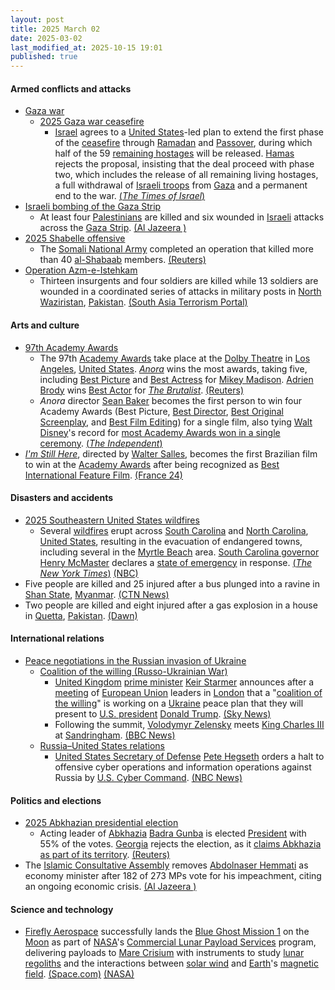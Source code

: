 ```yaml
---
layout: post
title: 2025 March 02
date: 2025-03-02
last_modified_at: 2025-10-15 19:01
published: true
---
```



#### Armed conflicts and attacks

* [Gaza war](https://en.wikipedia.org/wiki/Gaza_war "Gaza war")
  * [2025 Gaza war ceasefire](https://en.wikipedia.org/wiki/2025_Gaza_war_ceasefire "2025 Gaza war ceasefire")
    * [Israel](https://en.wikipedia.org/wiki/Israel "Israel") agrees to a [United States](https://en.wikipedia.org/wiki/United_States "United States")-led plan to extend the first phase of the [ceasefire](https://en.wikipedia.org/wiki/Ceasefire "Ceasefire") through [Ramadan](https://en.wikipedia.org/wiki/Ramadan "Ramadan") and [Passover](https://en.wikipedia.org/wiki/Passover "Passover"), during which half of the 59 [remaining hostages](https://en.wikipedia.org/wiki/Gaza_war_hostage_crisis "Gaza war hostage crisis") will be released. [Hamas](https://en.wikipedia.org/wiki/Hamas "Hamas") rejects the proposal, insisting that the deal proceed with phase two, which includes the release of all remaining living hostages, a full withdrawal of [Israeli troops](https://en.wikipedia.org/wiki/Israel_Defense_Forces "Israel Defense Forces") from [Gaza](https://en.wikipedia.org/wiki/Gaza_Strip "Gaza Strip") and a permanent end to the war. [(*The Times of Israel*)](https://www.timesofisrael.com/as-truce-enters-limbo-israel-gives-diplomacy-with-hamas-one-last-chance-before-resuming-war/)
* [Israeli bombing of the Gaza Strip](https://en.wikipedia.org/wiki/Israeli_bombing_of_the_Gaza_Strip "Israeli bombing of the Gaza Strip")
  * At least four [Palestinians](https://en.wikipedia.org/wiki/Palestinians "Palestinians") are killed and six wounded in [Israeli](https://en.wikipedia.org/wiki/Israel_Defense_Forces "Israel Defense Forces") attacks across the [Gaza Strip](https://en.wikipedia.org/wiki/Gaza_Strip "Gaza Strip"). [(Al Jazeera )](https://www.aljazeera.com/news/liveblog/2025/3/2/live-israel-us-propose-terms-to-extend-gaza-ceasefire-hamas-yet-to-reply?update=3548314)
* [2025 Shabelle offensive](https://en.wikipedia.org/wiki/2025_Shabelle_offensive "2025 Shabelle offensive")
  * The [Somali National Army](https://en.wikipedia.org/wiki/Somali_National_Army "Somali National Army") completed an operation that killed more than 40 [al-Shabaab](https://en.wikipedia.org/wiki/Al-Shabaab "Al-Shabaab") members. [(Reuters)](https://www.reuters.com/world/africa/more-than-40-al-shabaab-members-killed-by-somali-security-forces-sntv-says-2025-03-02/)
* [Operation Azm-e-Istehkam](https://en.wikipedia.org/wiki/Operation_Azm-e-Istehkam "Operation Azm-e-Istehkam")
  * Thirteen insurgents and four soldiers are killed while 13 soldiers are wounded in a coordinated series of attacks in military posts in [North Waziristan](https://en.wikipedia.org/wiki/North_Waziristan "North Waziristan"), [Pakistan](https://en.wikipedia.org/wiki/Pakistan "Pakistan"). [(South Asia Terrorism Portal)](https://www.satp.org/terrorist-activity/pakistan-Mar-2025)

#### Arts and culture

* [97th Academy Awards](https://en.wikipedia.org/wiki/97th_Academy_Awards "97th Academy Awards")
  * The 97th [Academy Awards](https://en.wikipedia.org/wiki/Academy_Awards "Academy Awards") take place at the [Dolby Theatre](https://en.wikipedia.org/wiki/Dolby_Theatre "Dolby Theatre") in [Los Angeles](https://en.wikipedia.org/wiki/Los_Angeles "Los Angeles"), [United States](https://en.wikipedia.org/wiki/United_States "United States"). *[Anora](https://en.wikipedia.org/wiki/Anora "Anora")* wins the most awards, taking five, including [Best Picture](https://en.wikipedia.org/wiki/Academy_Award_for_Best_Picture "Academy Award for Best Picture") and [Best Actress](https://en.wikipedia.org/wiki/Academy_Award_for_Best_Actress "Academy Award for Best Actress") for [Mikey Madison](https://en.wikipedia.org/wiki/Mikey_Madison "Mikey Madison"). [Adrien Brody](https://en.wikipedia.org/wiki/Adrien_Brody "Adrien Brody") wins [Best Actor](https://en.wikipedia.org/wiki/Academy_Award_for_Best_Actor "Academy Award for Best Actor") for *[The Brutalist](https://en.wikipedia.org/wiki/The_Brutalist "The Brutalist")*. [(Reuters)](https://www.reuters.com/lifestyle/oscars-take-stage-sunday-with-best-picture-up-grabs-2025-03-02/)
  * *Anora* director [Sean Baker](https://en.wikipedia.org/wiki/Sean_Baker "Sean Baker") becomes the first person to win four Academy Awards (Best Picture, [Best Director](https://en.wikipedia.org/wiki/Academy_Award_for_Best_Director "Academy Award for Best Director"), [Best Original Screenplay](https://en.wikipedia.org/wiki/Academy_Award_for_Best_Original_Screenplay "Academy Award for Best Original Screenplay"), and [Best Film Editing](https://en.wikipedia.org/wiki/Academy_Award_for_Best_Film_Editing "Academy Award for Best Film Editing")) for a single film, also tying [Walt Disney](https://en.wikipedia.org/wiki/Walt_Disney "Walt Disney")'s record for [most Academy Awards won in a single ceremony](https://en.wikipedia.org/wiki/List_of_people_who_have_won_multiple_Academy_Awards_in_a_single_year "List of people who have won multiple Academy Awards in a single year"). [(*The Independent*)](https://www.independent.co.uk/arts-entertainment/films/news/sean-baker-oscars-history-anora-b2707793.html)
* *[I'm Still Here](https://en.wikipedia.org/wiki/I%27m_Still_Here_%282024_film%29 "I'm Still Here (2024 film)")*, directed by [Walter Salles](https://en.wikipedia.org/wiki/Walter_Salles "Walter Salles"), becomes the first Brazilian film to win at the [Academy Awards](https://en.wikipedia.org/wiki/Academy_Awards "Academy Awards") after being recognized as [Best International Feature Film](https://en.wikipedia.org/wiki/Academy_Award_for_Best_International_Feature_Film "Academy Award for Best International Feature Film"). [(France 24)](https://www.france24.com/en/live-news/20250303-first-oscar-for-brazil-adds-zest-to-rio-carnival-extravaganza)

#### Disasters and accidents

* [2025 Southeastern United States wildfires](https://en.wikipedia.org/wiki/2025_Southeastern_United_States_wildfires "2025 Southeastern United States wildfires")
  * Several [wildfires](https://en.wikipedia.org/wiki/Wildfire "Wildfire") erupt across [South Carolina](https://en.wikipedia.org/wiki/South_Carolina "South Carolina") and [North Carolina](https://en.wikipedia.org/wiki/North_Carolina "North Carolina"), [United States](https://en.wikipedia.org/wiki/United_States "United States"), resulting in the evacuation of endangered towns, including several in the [Myrtle Beach](https://en.wikipedia.org/wiki/Myrtle_Beach%2C_South_Carolina "Myrtle Beach, South Carolina") area. [South Carolina governor](https://en.wikipedia.org/wiki/Governor_of_South_Carolina "Governor of South Carolina") [Henry McMaster](https://en.wikipedia.org/wiki/Henry_McMaster "Henry McMaster") declares a [state of emergency](https://en.wikipedia.org/wiki/State_of_emergency "State of emergency") in response. [(*The New York Times*)](https://www.nytimes.com/2025/03/01/us/fire-north-carolina.html) [(NBC)](https://www.nbcnews.com/weather/wildfires/south-carolina-governor-declares-state-emergency-raging-wildfires-prom-rcna194395)
* Five people are killed and 25 injured after a bus plunged into a ravine in [Shan State](https://en.wikipedia.org/wiki/Shan_State "Shan State"), [Myanmar](https://en.wikipedia.org/wiki/Myanmar "Myanmar"). [(CTN News)](https://www.chiangraitimes.com/news-asia/bus-crash-in-myanmar/)
* Two people are killed and eight injured after a gas explosion in a house in [Quetta](https://en.wikipedia.org/wiki/Quetta "Quetta"), [Pakistan](https://en.wikipedia.org/wiki/Pakistan "Pakistan"). [(Dawn)](https://www.dawn.com/news/1895447/two-members-of-family-killed-in-gas-explosion-in-quetta)

#### International relations

* [Peace negotiations in the Russian invasion of Ukraine](https://en.wikipedia.org/wiki/Peace_negotiations_in_the_Russian_invasion_of_Ukraine "Peace negotiations in the Russian invasion of Ukraine")
  * [Coalition of the willing (Russo-Ukrainian War)](https://en.wikipedia.org/wiki/Coalition_of_the_willing_%28Russo-Ukrainian_War%29 "Coalition of the willing (Russo-Ukrainian War)")
    * [United Kingdom](https://en.wikipedia.org/wiki/United_Kingdom "United Kingdom") [prime minister](https://en.wikipedia.org/wiki/Prime_Minister_of_the_United_Kingdom "Prime Minister of the United Kingdom") [Keir Starmer](https://en.wikipedia.org/wiki/Keir_Starmer "Keir Starmer") announces after a [meeting](https://en.wikipedia.org/wiki/2025_London_Summit_on_Ukraine "2025 London Summit on Ukraine") of [European Union](https://en.wikipedia.org/wiki/European_Union "European Union") leaders in [London](https://en.wikipedia.org/wiki/London "London") that a "[coalition of the willing](https://en.wikipedia.org/wiki/Coalition_of_the_willing_%28Russo-Ukrainian_War%29 "Coalition of the willing (Russo-Ukrainian War)")" is working on a [Ukraine](https://en.wikipedia.org/wiki/Ukraine "Ukraine") peace plan that they will present to [U.S. president](https://en.wikipedia.org/wiki/U.S._president "U.S. president") [Donald Trump](https://en.wikipedia.org/wiki/Donald_Trump "Donald Trump"). [(Sky News)](https://news.sky.com/story/uk-to-defend-ukraine-peace-deal-with-coalition-of-willing-starmer-says-13320159)
    * Following the summit, [Volodymyr Zelensky](https://en.wikipedia.org/wiki/Volodymyr_Zelensky "Volodymyr Zelensky") meets [King Charles III](https://en.wikipedia.org/wiki/King_Charles_III "King Charles III") at [Sandringham](https://en.wikipedia.org/wiki/Sandringham "Sandringham"). [(BBC News)](https://www.bbc.co.uk/news/articles/ce98v8mnxm3o)
  * [Russia–United States relations](https://en.wikipedia.org/wiki/Russia%E2%80%93United_States_relations "Russia–United States relations")
    * [United States Secretary of Defense](https://en.wikipedia.org/wiki/United_States_Secretary_of_Defense "United States Secretary of Defense") [Pete Hegseth](https://en.wikipedia.org/wiki/Pete_Hegseth "Pete Hegseth") orders a halt to offensive cyber operations and information operations against Russia by [U.S. Cyber Command](https://en.wikipedia.org/wiki/U.S._Cyber_Command "U.S. Cyber Command"). [(NBC News)](https://www.nbcnews.com/politics/trump-administration/defense-secretary-pete-hegseth-orders-halt-offensive-cyber-operations-rcna194435)

#### Politics and elections

* [2025 Abkhazian presidential election](https://en.wikipedia.org/wiki/2025_Abkhazian_presidential_election "2025 Abkhazian presidential election")
  * Acting leader of [Abkhazia](https://en.wikipedia.org/wiki/Abkhazia "Abkhazia") [Badra Gunba](https://en.wikipedia.org/wiki/Badra_Gunba "Badra Gunba") is elected [President](https://en.wikipedia.org/wiki/President_of_Abkhazia "President of Abkhazia") with 55% of the votes. [Georgia](https://en.wikipedia.org/wiki/Georgia_%28country%29 "Georgia (country)") rejects the election, as it [claims Abkhazia as part of its territory](https://en.wikipedia.org/wiki/Russian-occupied_territories_in_Georgia "Russian-occupied territories in Georgia"). [(Reuters)](https://www.reuters.com/world/europe/breakaway-abkhazias-acting-leader-wins-presidential-election-state-media-says-2025-03-02/)
* The [Islamic Consultative Assembly](https://en.wikipedia.org/wiki/Islamic_Consultative_Assembly "Islamic Consultative Assembly") removes [Abdolnaser Hemmati](https://en.wikipedia.org/wiki/Abdolnaser_Hemmati "Abdolnaser Hemmati") as economy minister after 182 of 273 MPs vote for his impeachment, citing an ongoing economic crisis. [(Al Jazeera )](https://www.aljazeera.com/news/2025/3/2/irans-economy-minister-impeached-amid-rising-inflation-falling-currency)

#### Science and technology

* [Firefly Aerospace](https://en.wikipedia.org/wiki/Firefly_Aerospace "Firefly Aerospace") successfully lands the [Blue Ghost Mission 1](https://en.wikipedia.org/wiki/Blue_Ghost_Mission_1 "Blue Ghost Mission 1") on the [Moon](https://en.wikipedia.org/wiki/Moon "Moon") as part of [NASA](https://en.wikipedia.org/wiki/NASA "NASA")'s [Commercial Lunar Payload Services](https://en.wikipedia.org/wiki/Commercial_Lunar_Payload_Services "Commercial Lunar Payload Services") program, delivering payloads to [Mare Crisium](https://en.wikipedia.org/wiki/Mare_Crisium "Mare Crisium") with instruments to study [lunar regoliths](https://en.wikipedia.org/wiki/Lunar_regolith "Lunar regolith") and the interactions between [solar wind](https://en.wikipedia.org/wiki/Solar_wind "Solar wind") and [Earth](https://en.wikipedia.org/wiki/Earth "Earth")'s [magnetic field](https://en.wikipedia.org/wiki/Earth%27s_magnetic_field "Earth's magnetic field"). [(Space.com)](https://www.space.com/the-universe/moon/were-on-the-moon-private-blue-ghost-moon-lander-aces-historic-lunar-landing-for-nasa) [(NASA)](https://www.nasa.gov/news-release/touchdown-carrying-nasa-science-fireflys-blue-ghost-lands-on-moon/)
